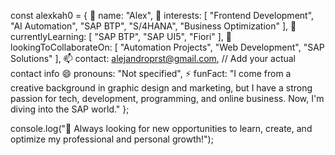 const alexkah0 = {
  👋 name: "Alex",
  👀 interests: [
    "Frontend Development",
    "AI Automation",
    "SAP BTP",
    "S/4HANA",
    "Business Optimization"
  ],
  🌱 currentlyLearning: [
    "SAP BTP",
    "SAP UI5",
    "Fiori"
  ],
  💞️ lookingToCollaborateOn: [
    "Automation Projects",
    "Web Development",
    "SAP Solutions"
  ],
  📫 contact: alejandroprst@gmail.com, // Add your actual contact info
  😄 pronouns: "Not specified",
  ⚡ funFact: "I come from a creative background in graphic design and marketing, 
  but I have a strong passion for tech, development, programming, and online business. 
  Now, I'm diving into the SAP world."
};

console.log("🚀 Always looking for new opportunities to learn, create, and optimize my professional and personal growth!");

<!---
alexkah0/alexkah0 is a ✨ special ✨ repository because its `README.md` (this file) appears on your GitHub profile.
You can click the Preview link to take a look at your changes.
--->
